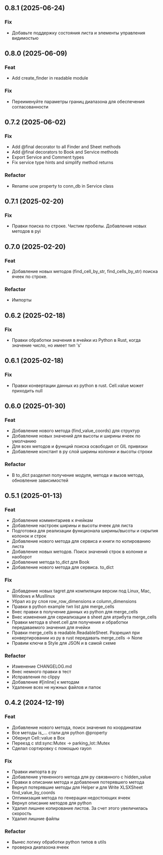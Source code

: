 ## 0.8.1 (2025-06-24)

### Fix

- Добавьте поддержку состояния листа и элементы управления видимостью

## 0.8.0 (2025-06-09)

### Feat

- Add create_finder in readable module

### Fix

- Переименуйте параметры границ диапазона для обеспечения согласованности

## 0.7.2 (2025-06-02)

### Fix

- Add @final decorator to all Finder and Sheet methods
- Add @final decorators to Book and Service methods
- Export Service and Comment types
- Fix service type hints and simplify method returns

### Refactor

- Rename uow property to conn_db in Service class

## 0.7.1 (2025-02-20)

### Fix

- Правки поиска по строке. Чистим пробелы. Добавление новых методов в pyi

## 0.7.0 (2025-02-20)

### Feat

- Добавление новых методов (find_cell_by_str, find_cells_by_str) поиска ячеек по строке.

### Refactor

- Импорты

## 0.6.2 (2025-02-18)

### Fix

- Правки обработки значения в ячейки из Python в Rust, когда значение число, но имеет тип 's'

## 0.6.1 (2025-02-18)

### Fix

- Правки конвертации данных из python в rust. Cell.value может приходить null

## 0.6.0 (2025-01-30)

### Feat

- Добавление нового метода (find_value_coords) для структур
- Добавление новых значений для высоты и ширины ячеек по умолчанию
- Для всех методов и функций поиска освободил от GIL привязки
- Добавление констант в py слой ширины колонки и высоты строки

### Refactor

- В to_dict разделил получение модуля, метода и вызов метода, обновление зависимостей

## 0.5.1 (2025-01-13)

### Feat

- Добавление комментариев к ячейкам
- Добавление настроек ширины и высоты ячеек для листа
- Подготовка для реализации функционала ширины/высоты и скрытия колонок и строк
- Добавление нового метода для сервиса и книги по копированию листа
- Добавление новых методов. Поиск значений строк в колонке и наоборот
- Добавление метода to_dict для Book
- Добавление нового метода для сервиса. to_dict

### Fix

- Добавдение новых tagret для компиляции версии под Linux, Mac, Windows и Musllinux
- Убрал из py слоя row_row_dimensions и column_dimensions
- Правки в python example тип list для merge_cells
- Внес правки в получение данных из python для merge_cells
- Внес изменения для сериализации в sheet для атрибута merge_cells
- Правки метода в sheet.cell для получения и обработки передаваемого значения для ячейки
- Правки merge_cells в readable.ReadableSheet. Разрешил при конвертировании из py в rust передавать merge_cells -> None
- Правим ключи в Style для JSON и в самой схеме

### Refactor

- Изменение CHANGELOG.md
- Внес немного правки в тест
- Исправления по clippy
- Добавление #[inline] к методам
- Удаление всех не нужных файлов и папок

## 0.4.2 (2024-12-19)

### Feat

- Добавление нового метода, поиск значения по координатам
- Все методы is_... стали для python @property
- Обернул Cell::value в Box
- Переезд c std:sync:Mutex -> parking_lot::Mutex
- Сделал сортировку с помощью rayon

### Fix

- Правки импорта в py
- Добавление утененного метода для py связвнного с hidden_value
- Правки в описании метода и добавления потерявшего метода
- Вернул потерявшие методы для Helper и для Write XLSXSheet find_value_by_coords
- Оптимизация метода по генерации недостоющих ячеек
- Вернул описание методов для python
- Удалил лишнее копирование листов. За счет этого увеличилась скорость
- Удалил лишние файлы

### Refactor

- Вынес логику обработки python типов в utils
- проверка диапазона ячеек
